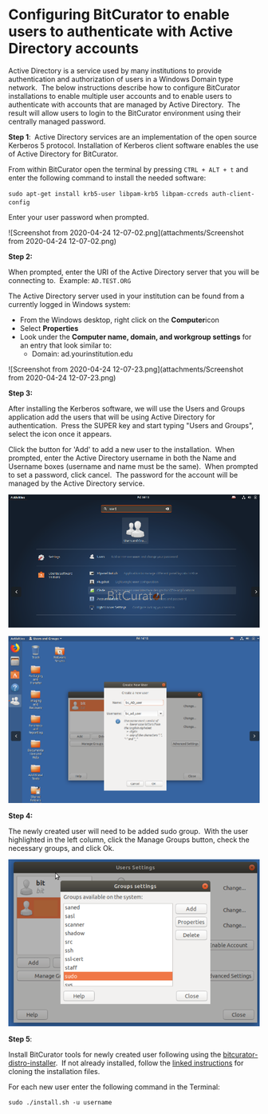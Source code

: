 Configuring BitCurator to enable users to authenticate with Active Directory accounts
=====================================================================================

Active Directory is a service used by many institutions to provide authentication and authorization of users in a Windows Domain type network.  The below instructions describe how to configure BitCurator installations to enable multiple user accounts and to enable users to authenticate with accounts that are managed by Active Directory.  The result will allow users to login to the BitCurator environment using their centrally managed password.


**Step 1**:  Active Directory services are an implementation of the open source Kerberos 5 protocol. Installation of Kerberos client software enables the use of Active Directory for BitCurator. 

  


From within BitCurator open the terminal by pressing `CTRL + ALT + t` and enter the following command to install the needed software:

`sudo apt-get install krb5-user libpam-krb5 libpam-ccreds auth-client-config`

Enter your user password when prompted.

  






![Screenshot from 2020-04-24 12-07-02.png](attachments/Screenshot from 2020-04-24 12-07-02.png)







**Step 2:**

When prompted, enter the URI of the Active Directory server that you will be connecting to.  Example: `AD.TEST.ORG`

  


The Active Directory server used in your institution can be found from a currently logged in Windows system:

* From the Windows desktop, right click on the **Computer**icon
* Select **Properties**
* Look under the **Computer name, domain, and workgroup settings** for an entry that look similar to:
	+ Domain: ad.yourinstitution.edu

  


  






![Screenshot from 2020-04-24 12-07-23.png](attachments/Screenshot from 2020-04-24 12-07-23.png)







**Step 3:**

After installing the Kerberos software, we will use the Users and Groups application add the users that will be using Active Directory for authentication.  Press the SUPER key and start typing "Users and Groups", select the icon once it appears.

  


  


Click the button for 'Add' to add a new user to the installation.  When prompted, enter the Active Directory username in both the Name and Username boxes (username and name must be the same).  When prompted to set a password, click cancel.  The password for the account will be managed by the Active Directory service.

  


  


  


  


  


  


  






![image2020-4-27_10-50-28.png](attachments/image2020-4-27_10-50-28.png)

  


![image2020-4-27_10-51-55.png](attachments/image2020-4-27_10-51-55.png)







**Step 4:**

The newly created user will need to be added sudo group.  With the user highlighted in the left column, click the Manage Groups button, check the necessary groups, and click Ok.





![image2020-4-27_13-22-50.png](attachments/image2020-4-27_13-22-50.png)





**Step 5**:

Install BitCurator tools for newly created user following using the [bitcurator-distro-installer](https://github.com/bitcurator/bitcurator-distro-installer).  If not already installed, follow the [linked instructions](https://github.com/bitcurator/bitcurator-distro-installer#simple-install) for cloning the installation files.

For each new user enter the following command in the Terminal:


```
sudo ./install.sh -u username  
  

```




  












